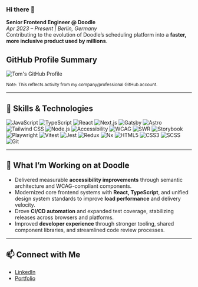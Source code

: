 ### Hi there 👋

**Senior Frontend Engineer @ Doodle**  
_Apr 2023 – Present | Berlin, Germany_  
Contributing to the evolution of Doodle’s scheduling platform into a **faster, more inclusive product used by millions**.

## GitHub Profile Summary

![Tom's GitHub Profile](https://github-profile-summary-cards.vercel.app/api/cards/profile-details?username=tom-renard&theme=dracula)

<sub>Note: This reflects activity from my company/professional GitHub account.</sub>

---

## 🔧 Skills & Technologies

![JavaScript](https://img.shields.io/badge/-JavaScript-F7DF1E?style=for-the-badge&logo=javascript&logoColor=black)
![TypeScript](https://img.shields.io/badge/-TypeScript-3178C6?style=for-the-badge&logo=typescript&logoColor=white)
![React](https://img.shields.io/badge/-React-61DAFB?style=for-the-badge&logo=react&logoColor=black)
![Next.js](https://img.shields.io/badge/-Next.js-000000?style=for-the-badge&logo=next.js&logoColor=white)
![Gatsby](https://img.shields.io/badge/-Gatsby-663399?style=for-the-badge&logo=gatsby&logoColor=white)
![Astro](https://img.shields.io/badge/-Astro-FF5D01?style=for-the-badge&logo=astro&logoColor=white)
![Tailwind CSS](https://img.shields.io/badge/-Tailwind_CSS-06B6D4?style=for-the-badge&logo=tailwind-css&logoColor=white)
![Node.js](https://img.shields.io/badge/-Node.js-339933?style=for-the-badge&logo=node.js&logoColor=white)
![Accessibility](https://img.shields.io/badge/-a11y-FF4785?style=for-the-badge&logo=accessibility&logoColor=white)
![WCAG](https://img.shields.io/badge/-WCAG-4A90E2?style=for-the-badge)
![SWR](https://img.shields.io/badge/-SWR-000000?style=for-the-badge&logo=swr&logoColor=white)
![Storybook](https://img.shields.io/badge/-Storybook-FF4785?style=for-the-badge&logo=storybook&logoColor=white)
![Playwright](https://img.shields.io/badge/-Playwright-000000?style=for-the-badge&logo=playwright&logoColor=white)
![Vitest](https://img.shields.io/badge/-Vitest-646CFF?style=for-the-badge&logo=vitest&logoColor=white)
![Jest](https://img.shields.io/badge/-Jest-C21325?style=for-the-badge&logo=jest&logoColor=white)
![Redux](https://img.shields.io/badge/-Redux-764ABC?style=for-the-badge&logo=redux&logoColor=white)
![Nx](https://img.shields.io/badge/-Nx-023E8A?style=for-the-badge)
![HTML5](https://img.shields.io/badge/-HTML5-E34F26?style=for-the-badge&logo=html5&logoColor=white)
![CSS3](https://img.shields.io/badge/-CSS3-1572B6?style=for-the-badge&logo=css3&logoColor=white)
![SCSS](https://img.shields.io/badge/-SCSS-CC6699?style=for-the-badge&logo=sass&logoColor=white)
![Git](https://img.shields.io/badge/-Git-F05032?style=for-the-badge&logo=git&logoColor=white)

---

## 🚀 What I’m Working on at Doodle

- Delivered measurable **accessibility improvements** through semantic architecture and WCAG-compliant components.  
- Modernized core frontend systems with **React, TypeScript**, and unified design system standards to improve **load performance** and delivery velocity.  
- Drove **CI/CD automation** and expanded test coverage, stabilizing releases across browsers and platforms.  
- Improved **developer experience** through stronger tooling, shared component libraries, and streamlined code review processes.

---

## 📫 Connect with Me

- [LinkedIn](https://www.linkedin.com/in/tom-renard-2021/)  
- [Portfolio](https://tomrenard.netlify.app/)  
